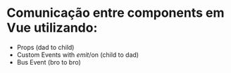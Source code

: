 # Comunicação entre components em Vue utilizando:

* Props (dad to child)
* Custom Events with $emit/$on (child to dad)
* Bus Event (bro to bro)
